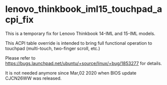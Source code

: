# lenovo_thinkbook_iml15_touchpad_acpi_fix

This is a temporary fix for Lenovo Thinkbook 14-IML and 15-IML models.

This ACPI table override is intended to bring full functional operation to touchpad (multi-touch, two-finger scroll, etc.)

Please refer to https://bugs.launchpad.net/ubuntu/+source/linux/+bug/1853277 for details.

It is not needed anymore since Mar,02 2020 when BIOS update CJCN26WW was released.
